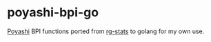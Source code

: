 # poyashi-bpi-go

[Poyashi](https://github.com/BPIManager/BPIManager-Core) BPI functions ported from [rg-stats](https://github.com/zkrising/rg-stats) to golang for my own use.

